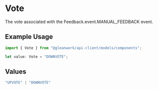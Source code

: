 # Vote

The vote associated with the Feedback.event.MANUAL_FEEDBACK event.

## Example Usage

```typescript
import { Vote } from "@gleanwork/api-client/models/components";

let value: Vote = "DOWNVOTE";
```

## Values

```typescript
"UPVOTE" | "DOWNVOTE"
```